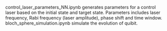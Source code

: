 control_laser_parameters_NN.ipynb generates parameters for a control laser based on the initial state and target state. Parameters includes laser frequency, Rabi frequency (laser amplitude), phase shift and time window.
bloch_sphere_simulation.ipynb simulate the evolution of quibit.
